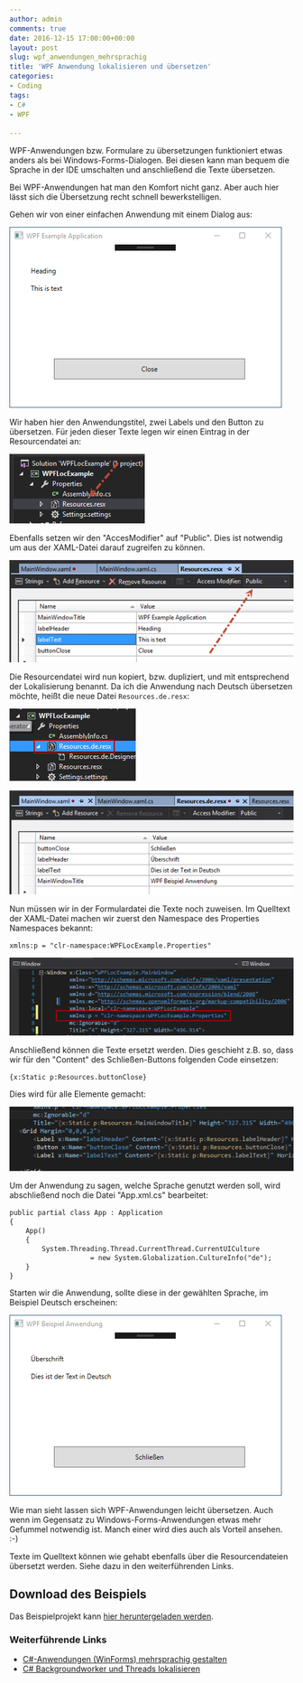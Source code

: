 ```yaml
---
author: admin
comments: true
date: 2016-12-15 17:00:00+00:00
layout: post
slug: wpf_anwendungen_mehrsprachig
title: 'WPF Anwendung lokalisieren und übersetzen'
categories:
- Coding
tags:
- C#
- WPF

---
```



WPF-Anwendungen bzw. Formulare zu übersetzungen funktioniert etwas anders als bei Windows-Forms-Dialogen. Bei diesen kann man bequem die Sprache in der IDE umschalten und anschließend die Texte übersetzen.

Bei WPF-Anwendungen hat man den Komfort nicht ganz. Aber auch hier lässt sich die Übersetzung recht schnell bewerkstelligen.

Gehen wir von einer einfachen Anwendung mit einem Dialog aus:

![](/assets/uploads/2016/12/trans1.png)

Wir haben hier den Anwendungstitel, zwei Labels und den Button zu übersetzen. Für jeden dieser Texte legen wir einen Eintrag in der Resourcendatei an:

![](/assets/uploads/2016/12/trans2.png)

Ebenfalls setzen wir den "AccesModifier" auf "Public". Dies ist notwendig um aus der XAML-Datei darauf zugreifen zu können.

![](/assets/uploads/2016/12/trans3.png)

Die Resourcendatei wird nun kopiert, bzw. dupliziert, und mit entsprechend der Lokalisierung benannt. Da ich die Anwendung nach Deutsch übersetzen möchte, heißt die neue Datei <code>Resources.de.resx</code>:

![](/assets/uploads/2016/12/trans4.png)

![](/assets/uploads/2016/12/trans5.png)

Nun müssen wir in der Formulardatei die Texte noch zuweisen. Im Quelltext der XAML-Datei machen wir zuerst den Namespace des Properties Namespaces bekannt:

	xmlns:p = "clr-namespace:WPFLocExample.Properties"
	
![](/assets/uploads/2016/12/trans6.png)


Anschließend können die Texte ersetzt werden. Dies geschieht z.B. so, dass wir für den "Content" des Schließen-Buttons folgenden Code einsetzen:

	{x:Static p:Resources.buttonClose}
	
Dies wird für alle Elemente gemacht:

![](/assets/uploads/2016/12/trans7.png)

Um der Anwendung zu sagen, welche Sprache genutzt werden soll, wird abschließend noch die Datei "App.xml.cs" bearbeitet:

    public partial class App : Application
    {
        App()
        {
            System.Threading.Thread.CurrentThread.CurrentUICulture 
            			= new System.Globalization.CultureInfo("de");
        }
    }
    
Starten wir die Anwendung, sollte diese in der gewählten Sprache, im Beispiel Deutsch erscheinen:

![](/assets/uploads/2016/12/trans8.png)

Wie man sieht lassen sich WPF-Anwendungen leicht übersetzen. Auch wenn im Gegensatz zu Windows-Forms-Anwendungen etwas mehr Gefummel notwendig ist. Manch einer wird dies auch als Vorteil ansehen. :-)

Texte im Quelltext können wie gehabt ebenfalls über die Resourcendateien übersetzt werden. Siehe dazu in den weiterführenden Links.

## Download des Beispiels

Das Beispielprojekt kann [hier heruntergeladen werden](/assets/wp-custom/wpflocexample.zip).


### Weiterführende Links

- [C#-Anwendungen (WinForms) mehrsprachig gestalten](http://andydunkel.net/coding/2015/07/04/c_sharp_anwendungen_mehrsprachig.html "")
- [C# Backgroundworker und Threads lokalisieren](http://andydunkel.net/coding/2016/11/22/c-sharp-mehrsprachig-backgroundworker.html)